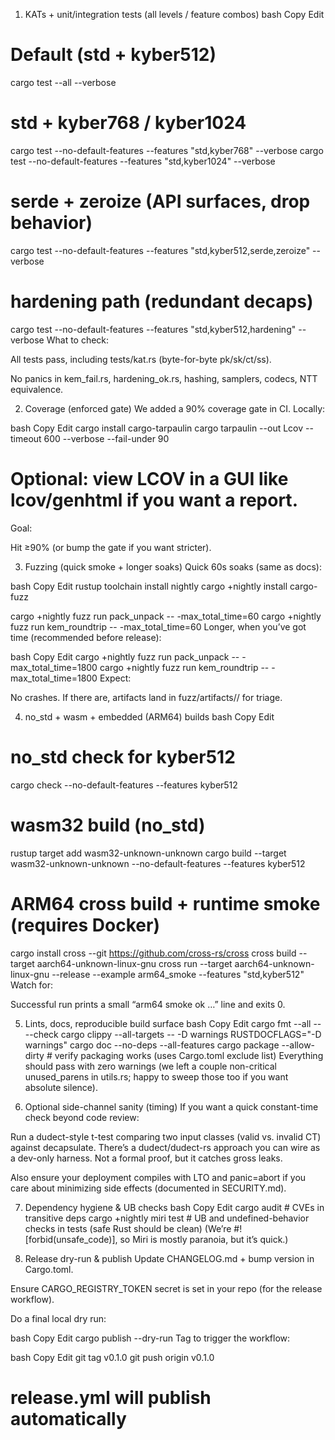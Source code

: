 1) KATs + unit/integration tests (all levels / feature combos)
bash
Copy
Edit
# Default (std + kyber512)
cargo test --all --verbose

# std + kyber768 / kyber1024
cargo test --no-default-features --features "std,kyber768" --verbose
cargo test --no-default-features --features "std,kyber1024" --verbose

# serde + zeroize (API surfaces, drop behavior)
cargo test --no-default-features --features "std,kyber512,serde,zeroize" --verbose

# hardening path (redundant decaps)
cargo test --no-default-features --features "std,kyber512,hardening" --verbose
What to check:

All tests pass, including tests/kat.rs (byte-for-byte pk/sk/ct/ss).

No panics in kem_fail.rs, hardening_ok.rs, hashing, samplers, codecs, NTT equivalence.

2) Coverage (enforced gate)
We added a 90% coverage gate in CI. Locally:

bash
Copy
Edit
cargo install cargo-tarpaulin
cargo tarpaulin --out Lcov --timeout 600 --verbose --fail-under 90
# Optional: view LCOV in a GUI like lcov/genhtml if you want a report.
Goal:

Hit ≥90% (or bump the gate if you want stricter).

3) Fuzzing (quick smoke + longer soaks)
Quick 60s soaks (same as docs):

bash
Copy
Edit
rustup toolchain install nightly
cargo +nightly install cargo-fuzz

cargo +nightly fuzz run pack_unpack -- -max_total_time=60
cargo +nightly fuzz run kem_roundtrip -- -max_total_time=60
Longer, when you’ve got time (recommended before release):

bash
Copy
Edit
cargo +nightly fuzz run pack_unpack -- -max_total_time=1800
cargo +nightly fuzz run kem_roundtrip -- -max_total_time=1800
Expect:

No crashes. If there are, artifacts land in fuzz/artifacts/<target>/ for triage.

4) no_std + wasm + embedded (ARM64) builds
bash
Copy
Edit
# no_std check for kyber512
cargo check --no-default-features --features kyber512

# wasm32 build (no_std)
rustup target add wasm32-unknown-unknown
cargo build --target wasm32-unknown-unknown --no-default-features --features kyber512

# ARM64 cross build + runtime smoke (requires Docker)
cargo install cross --git https://github.com/cross-rs/cross
cross build --target aarch64-unknown-linux-gnu
cross run   --target aarch64-unknown-linux-gnu --release --example arm64_smoke --features "std,kyber512"
Watch for:

Successful run prints a small “arm64 smoke ok …” line and exits 0.

5) Lints, docs, reproducible build surface
bash
Copy
Edit
cargo fmt --all -- --check
cargo clippy --all-targets -- -D warnings
RUSTDOCFLAGS="-D warnings" cargo doc --no-deps --all-features
cargo package --allow-dirty # verify packaging works (uses Cargo.toml exclude list)
Everything should pass with zero warnings (we left a couple non-critical unused_parens in utils.rs; happy to sweep those too if you want absolute silence).

6) Optional side-channel sanity (timing)
If you want a quick constant-time check beyond code review:

Run a dudect-style t-test comparing two input classes (valid vs. invalid CT) against decapsulate. There’s a dudect/dudect-rs approach you can wire as a dev-only harness. Not a formal proof, but it catches gross leaks.

Also ensure your deployment compiles with LTO and panic=abort if you care about minimizing side effects (documented in SECURITY.md).

7) Dependency hygiene & UB checks
bash
Copy
Edit
cargo audit         # CVEs in transitive deps
cargo +nightly miri test  # UB and undefined-behavior checks in tests (safe Rust should be clean)
(We’re #![forbid(unsafe_code)], so Miri is mostly paranoia, but it’s quick.)

8) Release dry-run & publish
Update CHANGELOG.md + bump version in Cargo.toml.

Ensure CARGO_REGISTRY_TOKEN secret is set in your repo (for the release workflow).

Do a final local dry run:

bash
Copy
Edit
cargo publish --dry-run
Tag to trigger the workflow:

bash
Copy
Edit
git tag v0.1.0
git push origin v0.1.0
# release.yml will publish automatically
